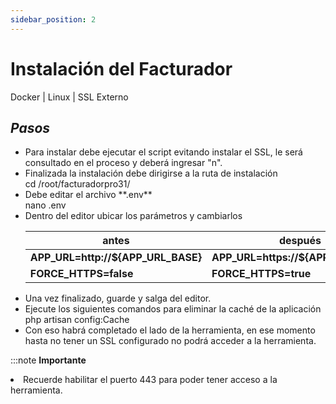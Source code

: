 ```yaml
---
sidebar_position: 2
---
```

# Instalación del Facturador

Docker | Linux | SSL Externo

## _Pasos_

<ul>
<li>Para instalar debe ejecutar el script evitando instalar el SSL, le será consultado en el proceso y deberá ingresar "n".</li>
<li>Finalizada la instalación debe dirigirse a la ruta de instalación</li>
    cd /root/facturadorpro31/
<li>Debe editar el archivo **.env**</li>
    nano .env
<li>Dentro del editor ubicar los parámetros y cambiarlos</li>

| **antes**  | **después**   |
| ------- | -------- |
| **APP_URL=http://$\{APP_URL_BASE}**   | **APP_URL=https://$\{APP_URL_BASE**}    |
| **FORCE_HTTPS=false**   | **FORCE_HTTPS=true**    |

<li>Una vez finalizado, guarde y salga del editor.</li>
<li>Ejecute los siguientes comandos para eliminar la caché de la aplicación</li>
    php artisan config:Cache
<li>Con eso habrá completado el lado de la herramienta, en ese momento hasta no tener un SSL configurado no podrá acceder a la herramienta.</li>
</ul>

:::note **Importante**
<li>Recuerde habilitar el puerto 443 para poder tener acceso a la herramienta.</li>
